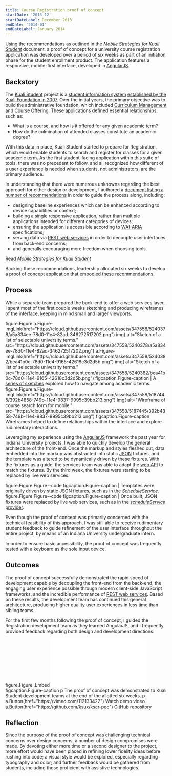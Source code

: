 ```yaml
---
title: Course Registration proof of concept
startDate: '2013-12'
startDateLabel: December 2013
endDate: '2014-01'
endDateLabel: January 2014
---
```


Using the recommendations as outlined in the [<cite>Mobile Strategies for Kuali Student</cite>](/articles/mobile-strategies-for-kuali-student) document, a proof of concept for a university course registration application was developed over a period of six weeks as part of an initiation phase for the student enrollment product. The application features a responsive, mobile-first interface, developed in [AngularJS](https://angularjs.org/).

## Backstory

The [Kuali Student](http://www.kuali.org/ks) project is a [student information system](http://en.wikipedia.org/wiki/Student_information_system) [established by the Kuali Foundation in 2007](http://www.kuali.org/about/history). Over the initial years, the primary objective was to build the administrative foundation, which included [Curriculum Management](http://www.kuali.org/ks/functionality/cm) and [Course Offering](http://www.kuali.org/ks/functionality/enr). These applications defined essential relationships, such as:

* What is a course, and how is it offered for any given academic term?
* How do the culmination of attended classes constitute an academic degree?

With this data in place, Kuali Student started to prepare for Registration, which would enable students to search and register for classes for a given academic term. As the first student-facing application within this suite of tools, there was no precedent to follow, and all recognized how different of a user experience is needed when students, not administrators, are the primary audience.

In understanding that there were numerous unknowns regarding the best approach for either design or development, I authored a [document listing a number of recommendations](/articles/mobile-strategies-for-kuali-student) in order to guide the process along, including:

* designing baseline experiences which can be enhanced according to device capabilities or context;
* building a single responsive application, rather than multiple applications intended for different categories of devices;
* ensuring the application is accessible according to [WAI-ARIA](http://en.wikipedia.org/wiki/WAI-ARIA) specifications;
* serving data via [REST web services](http://en.wikipedia.org/wiki/Representational_state_transfer) in order to decouple user interfaces from back-end concerns;
* and generally encouraging more freedom when choosing tools.

<a class="Button" href="/articles/mobile-strategies-for-kuali-student">Read <cite>Mobile Strategies for Kuali Student</cite></a>

Backing these recommendations, leadership allocated six weeks to develop a proof of concept application that embodied these recommendations.

## Process

While a separate team prepared the back-end to offer a web services layer, I spent most of the first couple weeks sketching and producing wireframes of the interface, keeping in mind small and larger viewports.

<jade>
figure.Figure
  a.Figure-imgLink(href="https://cloud.githubusercontent.com/assets/347558/5240378/a5a834ee-78d0-11e4-82ad-346272517202.png")
    img(
      alt="Sketch of a list of selectable university terms."
      src="https://cloud.githubusercontent.com/assets/347558/5240378/a5a834ee-78d0-11e4-82ad-346272517202.png")
  a.Figure-imgLink(href="https://cloud.githubusercontent.com/assets/347558/5240382/bea41b0c-78d0-11e4-9165-42618c3d2d5b.png")
    img(
      alt="Sketch of a list of selectable university terms."
      src="https://cloud.githubusercontent.com/assets/347558/5240382/bea41b0c-78d0-11e4-9165-42618c3d2d5b.png")
  figcaption.Figure-caption
    | A <a href="https://www.dropbox.com/s/jmpv8o0fre3xuua/ks-cr-poc-2014-01-09-sketches.pdf?dl=0">series of sketches</a> explored how to navigate among academic terms.
</jade>

<jade>
figure.Figure
  a.Figure-imgLink(href="https://cloud.githubusercontent.com/assets/347558/5187445/392b4858-749b-11e4-9837-9995c39bb213.png")
    img(
      alt="Wireframe of course search form for mobile."
      src="https://cloud.githubusercontent.com/assets/347558/5187445/392b4858-749b-11e4-9837-9995c39bb213.png")
  figcaption.Figure-caption Wireframes helped to define relationships within the interface and explore rudimentary interactions.
</jade>

Leveraging my experience using the [AngularJS](https://angularjs.org/) framework the past year for Indiana University projects, I was able to quickly develop the general architecture of the front-end. Once the markup and styles fleshed out, data embedded into the markup was abstracted into static [JSON](http://en.wikipedia.org/wiki/JSON) fixtures, and the template was altered to be dynamically driven by these fixtures. With the fixtures as a guide, the services team was able to adapt the [web API](http://en.wikipedia.org/wiki/Web_API) to match the fixtures. By the third week, the fixtures were starting to be replaced by live web services.

<jade>
figure.Figure.Figure--code
  <script src="http://gist-it.sudarmuthu.com/https://github.com/ksux/kscr-poc/blob/069e8ac18a45aadfb380eb3ebfe7275223690b49/app/modules/shared/services/ScheduleService.js?footer=no"></script>
  figcaption.Figure-caption
    | Templates were originally driven by static JSON fixtures, such as in the <a href="https://github.com/ksux/kscr-poc/blob/069e8ac18a45aadfb380eb3ebfe7275223690b49/app/modules/shared/services/ScheduleService.js"><em>ScheduleService</em></a>.
</jade>

<jade>
figure.Figure.Figure--code
  <script src="http://gist-it.sudarmuthu.com/https://github.com/ksux/kscr-poc/blob/8cb8ce312cb3a8fa828b7dcdf703a742bd7eaf89/app/modules/app/schedule.js?footer=no"></script>
  figcaption.Figure-caption
    | Once built, JSON fixtures were replaced by live web services, such as in the <a href="https://github.com/ksux/kscr-poc/blob/069e8ac18a45aadfb380eb3ebfe7275223690b49/app/modules/shared/services/ScheduleService.js"><em>scheduleService</em> provider</a>.
</jade>

Even though the proof of concept was primarily concerned with the technical feasibility of this approach, I was still able to receive rudimentary student feedback to guide refinement of the user interface throughout the entire project, by means of an Indiana University undergraduate intern.

In order to ensure basic accessibility, the proof of concept was frequently tested with a keyboard as the sole input device.

## Outcomes

The proof of concept successfully demonstrated the rapid speed of development capable by decoupling the front-end from the back-end, the engaging user experience possible through modern client-side JavaScript frameworks, and the incredible performance of [REST web services](http://en.wikipedia.org/wiki/Representational_state_transfer). Based on these results, the development team has continued this general architecture, producing higher quality user experiences in less time than sibling teams.

For the first few months following the proof of concept, I guided the Registration development team as they learned AngularJS, and I frequently provided feedback regarding both design and development directions.

<jade>
figure.Figure
  .Embed
    <iframe src="//player.vimeo.com/video/112133422?title=0&amp;byline=0&amp;portrait=0" frameborder="0" webkitallowfullscreen mozallowfullscreen allowfullscreen></iframe>
  figcaption.Figure-caption
    p The proof of concept was demonstrated to Kuali Student development teams at the end of the allotted six weeks.
    p
      a.Button(href="https://vimeo.com/112133422") Watch demo video
      a.Button(href="https://github.com/ksux/kscr-poc") GitHub repository
</jade>

## Reflection

Since the purpose of the proof of concept was challenging technical concerns over design concerns, a number of design compromises were made. By devoting either more time or a second designer to the project, more effort would have been placed in refining lower fidelity ideas before rushing into code; a visual style would be explored, especially regarding typography and color; and further feedback would be gathered from students, including those proficient with assistive technologies.
